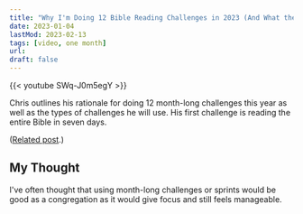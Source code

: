 ```yaml
---
title: "Why I'm Doing 12 Bible Reading Challenges in 2023 (And What the First One Is) ➡️"
date: 2023-01-04
lastMod: 2023-02-13
tags: [video, one month]
url:
draft: false
---
```


{{< youtube SWq-J0m5egY >}}

Chris outlines his rationale for doing 12 month-long challenges this year as well as the types of challenges he will use. His first challenge is reading the entire Bible in seven days.

([Related post](https://churchm.ag/30-day-bible-reading-challenges/).)


## My Thought
I've often thought that using month-long challenges or sprints would be good as a congregation as it would give focus and still feels manageable. 